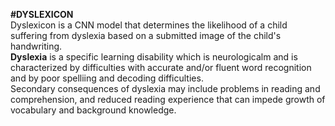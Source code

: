 **#DYSLEXICON**<br/>
Dyslexicon is a CNN model that determines the likelihood of a child suffering from dyslexia based on a submitted image of the child's handwriting.<br/>
**Dyslexia** is a specific learning disability which is neurologicalm and is characterized by difficulties with accurate and/or fluent word recognition and by poor spelliing and decoding difficulties.<br/>
Secondary consequences of dyslexia may include problems in reading and comprehension, and reduced reading experience that can impede growth of vocabulary and background knowledge.
